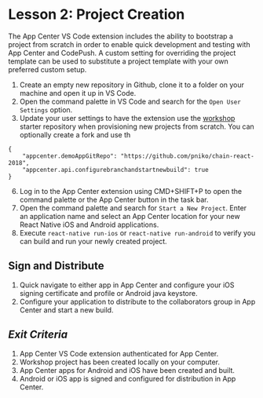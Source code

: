 # Lesson 2: Project Creation
The App Center VS Code extension includes the ability to bootstrap a project from scratch in order to enable quick development and testing with App Center and CodePush. A custom setting for overriding the project template can be used to substitute a project template with your own preferred custom setup.

1. Create an empty new repository in Github, clone it to a folder on your machine and open it up in VS Code.
2. Open the command palette in VS Code and search for the `Open User Settings` option.
3. Update your user settings to have the extension use the [workshop](https://github.com/pniko/chain-react-2018) starter repository when provisioning new projects from scratch. You can optionally create a fork and use th
```
{
    "appcenter.demoAppGitRepo": "https://github.com/pniko/chain-react-2018",
    "appcenter.api.configurebranchandstartnewbuild": true
}
```
6. Log in to the App Center extension using CMD+SHIFT+P to open the command palette or the App Center button in the task bar.
7. Open the command palette and search for `Start a New Project`. Enter an application name and select an App Center location for your new React Native iOS and Android applications.
8. Execute `react-native run-ios` or `react-native run-android` to verify you can build and run your newly created project.

## Sign and Distribute
1. Quick navigate to either app in App Center and configure your iOS signing certificate and profile or Android java keystore.
2. Configure your application to distribute to the collaborators group in App Center and start a new build.

## _Exit Criteria_
1. App Center VS Code extension authenticated for App Center.
2. Workshop project has been created locally on your computer.
3. App Center apps for Android and iOS have been created and built.
4. Android or iOS app is signed and configured for distribution in App Center.
